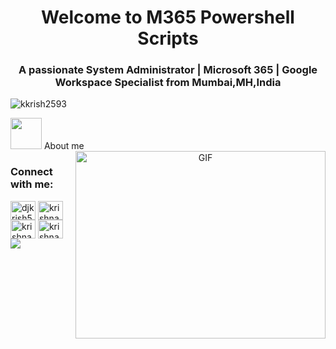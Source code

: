<h1 align="center">Welcome to M365 Powershell Scripts</h1>
<h3 align="center">A passionate System Administrator | Microsoft 365 | Google Workspace Specialist from Mumbai,MH,India</h3>

<p align="left"> <img src="https://komarev.com/ghpvc/?username=kkrish2593&label=Profile%20visitor's&color=0e75b6&style=flat" alt="kkrish2593" /> </p>
<picture><img src = "https://github.com/7oSkaaa/7oSkaaa/blob/main/Images/about_me.gif?raw=true" width = 50px></picture> About me   

<a target="_blank" align="center">
  <img align="right" top="500" height="300" width="400" alt="GIF" src="https://media.giphy.com/media/SWoSkN6DxTszqIKEqv/giphy.gif">
</a>

<h3 align="left">Connect with me:</h3>
<p align="left">
<a href="https://twitter.com/djkrish5610" target="blank"><img align="center" src="https://raw.githubusercontent.com/rahuldkjain/github-profile-readme-generator/master/src/images/icons/Social/twitter.svg" alt="djkrish5610" height="30" width="40" /></a>
<a href="https://linkedin.com/in/krishnaandhe" target="blank"><img align="center" src="https://raw.githubusercontent.com/rahuldkjain/github-profile-readme-generator/master/src/images/icons/Social/linked-in-alt.svg" alt="krishnaandhe" height="30" width="40" /></a>
<a href="https://fb.com/krishnaandhe" target="blank"><img align="center" src="https://raw.githubusercontent.com/rahuldkjain/github-profile-readme-generator/master/src/images/icons/Social/facebook.svg" alt="krishnaandhe" height="30" width="40" /></a>
<a href="https://instagram.com/krishnaandhe" target="blank"><img align="center" src="https://raw.githubusercontent.com/rahuldkjain/github-profile-readme-generator/master/src/images/icons/Social/instagram.svg" alt="krishnaandhe" height="30" width="40" /></a>
<a target="_blank" href="mailto:krishna.andhe@gmail.com">
<img src="https://img.shields.io/badge/-Gmail-D14836?style=for-the-badge&logo=Gmail&logoColor=white"></img></a>
</p>
